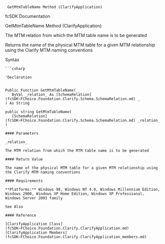 ﻿     GetMtmTableName Method (ClarifyApplication)                                                   

fcSDK Documentation

GetMtmTableName Method (ClarifyApplication)

The MTM relation from which the MTM table name is to be generated

Returns the name of the physical MTM table for a given MTM relationship using the Clarify MTM naming conventions

Syntax

```vbnet
```csharp

'Declaration
 

Public Function GetMtmTableName( _
   ByVal _relation_ As [SchemaRelation](fcSDK~FChoice.Foundation.Clarify.Schema.SchemaRelation.md) _
) As String

public string GetMtmTableName( 
   [SchemaRelation](fcSDK~FChoice.Foundation.Clarify.Schema.SchemaRelation.md) _relation_
)

#### Parameters

_relation_

The MTM relation from which the MTM table name is to be generated

#### Return Value

The name of the physical MTM table for a given MTM relationship using the Clarify MTM naming conventions

#### Requirements

**Platforms:** Windows 98, Windows NT 4.0, Windows Millennium Edition, Windows 2000, Windows XP Home Edition, Windows XP Professional, Windows Server 2003 family

See Also

#### Reference

[ClarifyApplication Class](fcSDK~FChoice.Foundation.Clarify.ClarifyApplication.md)  
[ClarifyApplication Members](fcSDK~FChoice.Foundation.Clarify.ClarifyApplication_members.md)